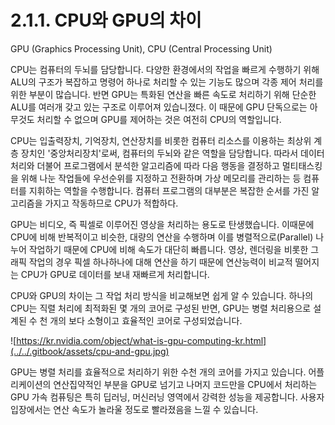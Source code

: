 # 2.1.1.     CPU와 GPU의 차이

  
GPU \(Graphics Processing Unit\), CPU \(Central Processing Unit\)

CPU는 컴퓨터의 두뇌를 담당합니다. 다양한 환경에서의 작업을 빠르게 수행하기 위해 ALU의 구조가 복잡하고 명령어 하나로 처리할 수 있는 기능도 많으며 각종 제어 처리를 위한 부분이 많습니다. 반면 GPU는 특화된 연산을 빠른 속도로 처리하기 위해 단순한 ALU를 여러개 갖고 있는 구조로 이루어져 있습니졌다. 이 때문에 GPU 단독으로는 아무것도 처리할 수 없으며 GPU를 제어하는 것은 여전히 CPU의 역할입니다.

CPU는 입출력장치, 기억장치, 연산장치를 비롯한 컴퓨터 리소스를 이용하는 최상위 계층 장치인 '중앙처리장치'로써, 컴퓨터의 두뇌와 같은 역할을 담당합니다. 따라서 데이터 처리와 더불어 프로그램에서 분석한 알고리즘에 따라 다음 행동을 결정하고 멀티태스킹을 위해 나눈 작업들에 우선순위를 지정하고 전환하며 가상 메모리를 관리하는 등 컴퓨터를 지휘하는 역할을 수행합니다. 컴퓨터 프로그램의 대부분은 복잡한 순서를 가진 알고리즘을 가지고 작동하므로 CPU가 적합하다.

GPU는 비디오, 즉 픽셀로 이루어진 영상을 처리하는 용도로 탄생했습니다. 이때문에 CPU에 비해 반복적이고 비슷한, 대량의 연산을 수행하며 이를 병렬적으로\(Parallel\) 나누어 작업하기 때문에 CPU에 비해 속도가 대단히 빠릅니다. 영상, 렌더링을 비롯한 그래픽 작업의 경우 픽셀 하나하나에 대해 연산을 하기 때문에 연산능력이 비교적 떨어지는 CPU가 GPU로 데이터를 보내 재빠르게 처리합니다.

CPU와 GPU의 차이는 그 작업 처리 방식을 비교해보면 쉽게 알 수 있습니다. 하나의 CPU는 직렬 처리에 최적화된 몇 개의 코어로 구성된 반면, GPU는 병렬 처리용으로 설계된 수 천 개의 보다 소형이고 효율적인 코어로 구성되었습니다.

![https://kr.nvidia.com/object/what-is-gpu-computing-kr.html](../../.gitbook/assets/cpu-and-gpu.jpg)

 GPU는 병렬 처리를 효율적으로 처리하기 위한 수천 개의 코어를 가지고 있습니다. 어플리케이션의 연산집약적인 부분을 GPU로 넘기고 나머지 코드만을 CPU에서 처리하는 GPU 가속 컴퓨팅은 특히 딥러닝, 머신러닝 영역에서 강력한 성능을 제공합니다. 사용자 입장에서는 연산 속도가 놀라울 정도로 빨라졌음을 느낄 수 있습니다.

